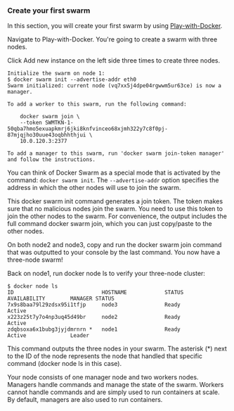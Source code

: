### Create your first swarm
In this section, you will create your first swarm by using [Play-with-Docker](https://labs.play-with-docker.com/).

Navigate to Play-with-Docker. You're going to create a swarm with three nodes.

Click Add new instance on the left side three times to create three nodes.
```
Initialize the swarm on node 1:
$ docker swarm init --advertise-addr eth0
Swarm initialized: current node (vq7xx5j4dpe04rgwwm5ur63ce) is now a manager.

To add a worker to this swarm, run the following command:

    docker swarm join \
    --token SWMTKN-1-50qba7hmo5exuapkmrj6jki8knfvinceo68xjmh322y7c8f0pj-87mjqjho30uue43oqbhhthjui \
    10.0.120.3:2377

To add a manager to this swarm, run 'docker swarm join-token manager' and follow the instructions.
```
You can think of Docker Swarm as a special mode that is activated by the command: `docker swarm init`. The `--advertise-addr` option specifies the address in which the other nodes will use to join the swarm.

This docker swarm init command generates a join token. The token makes sure that no malicious nodes join the swarm. You need to use this token to join the other nodes to the swarm. For convenience, the output includes the full command docker swarm join, which you can just copy/paste to the other nodes.

On both node2 and node3, copy and run the docker swarm join command that was outputted to your console by the last command.
You now have a three-node swarm!

Back on node1, run docker node ls to verify your three-node cluster:
```
$ docker node ls
ID                            HOSTNAME            STATUS              AVAILABILITY        MANAGER STATUS
7x9s8baa79l29zdsx95i1tfjp     node3               Ready               Active
x223z25t7y7o4np3uq45d49br     node2               Ready               Active
zdqbsoxa6x1bubg3jyjdmrnrn *   node1               Ready               Active              Leader
```
This command outputs the three nodes in your swarm. The asterisk (*) next to the ID of the node represents the node that handled that specific command (docker node ls in this case).

Your node consists of one manager node and two workers nodes. Managers handle commands and manage the state of the swarm. Workers cannot handle commands and are simply used to run containers at scale. By default, managers are also used to run containers.
